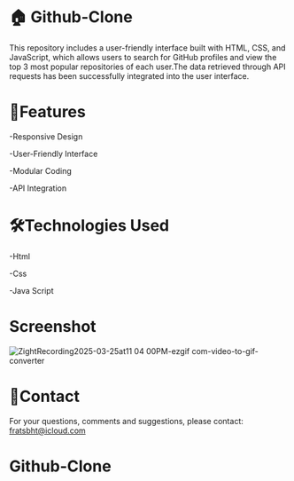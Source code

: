 # 🏠 Github-Clone

This repository includes a user-friendly interface built with HTML, CSS, and JavaScript, which allows users to search for GitHub profiles and view the top 3 most popular repositories of each user.The data retrieved through API requests has been successfully integrated into the user interface.



# 🚀Features

-Responsive Design

-User-Friendly Interface

-Modular Coding

-API Integration

# 🛠️Technologies Used

-Html

-Css

-Java Script

# Screenshot

![ZightRecording2025-03-25at11 04 00PM-ezgif com-video-to-gif-converter](https://github.com/user-attachments/assets/c1e3e92c-10d5-4148-aec7-053c92ff4fe9)

# 📨Contact

For your questions, comments and suggestions, please contact: fratsbht@icloud.com



# Github-Clone
